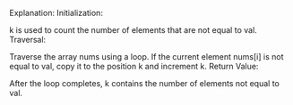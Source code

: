 Explanation:
Initialization:

k is used to count the number of elements that are not equal to val.
Traversal:

Traverse the array nums using a loop.
If the current element nums[i] is not equal to val, copy it to the position k and increment k.
Return Value:

After the loop completes, k contains the number of elements not equal to val.​
